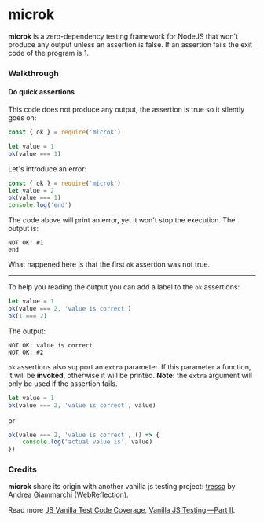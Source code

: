 # microk

**microk** is a zero-dependency testing framework for NodeJS that won't produce any output unless an assertion is false. If an assertion fails the exit code of the program is 1.

### Walkthrough

#### Do quick assertions

This code does not produce any output, the assertion is true so it silently
goes on:

```javascript
const { ok } = require('microk')

let value = 1
ok(value === 1)
```

Let's introduce an error:

```javascript
const { ok } = require('microk')
let value = 2
ok(value === 1)
console.log('end')
```

The code above will print an error, yet it won't stop the execution. The output is:

```
NOT OK: #1
end
```

What happened here is that the first `ok` assertion was not true.

---

To help you reading the output you can add a label to the `ok` assertions:

```javascript
let value = 1
ok(value === 2, 'value is correct')
ok(1 === 2)
```

The output:

```
NOT OK: value is correct
NOT OK: #2
```

`ok` assertions also support an `extra` parameter. If this parameter a function, it will be **invoked**,
otherwise it will be printed. **Note:** the `extra` argument will only be used
if the assertion fails.

```javascript
let value = 1
ok(value === 2, 'value is correct', value)
```

or

```javascript
ok(value === 2, 'value is correct', () => {
    console.log('actual value is', value)
})
```



### Credits

**microk** share its origin with another vanilla js testing project: [tressa](https://github.com/WebReflection/tressa) by [Andrea Giammarchi (WebReflection)](https://twitter.com/webreflection).

Read more [JS Vanilla Test Code Coverage](https://medium.com/@WebReflection/vanilla-js-testing-part-ii-63b9d736121), [Vanilla JS Testing — Part II](https://medium.com/@WebReflection/vanilla-js-testing-part-ii-63b9d736121).
